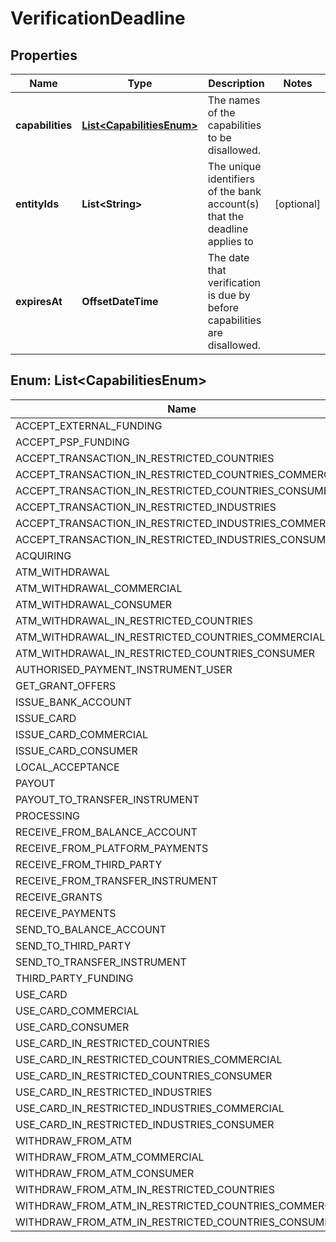 

# VerificationDeadline


## Properties

| Name | Type | Description | Notes |
|------------ | ------------- | ------------- | -------------|
|**capabilities** | [**List&lt;CapabilitiesEnum&gt;**](#List&lt;CapabilitiesEnum&gt;) | The names of the capabilities to be disallowed. |  |
|**entityIds** | **List&lt;String&gt;** | The unique identifiers of the bank account(s) that the deadline applies to |  [optional] |
|**expiresAt** | **OffsetDateTime** | The date that verification is due by before capabilities are disallowed. |  |



## Enum: List&lt;CapabilitiesEnum&gt;

| Name | Value |
|---- | -----|
| ACCEPT_EXTERNAL_FUNDING | &quot;acceptExternalFunding&quot; |
| ACCEPT_PSP_FUNDING | &quot;acceptPspFunding&quot; |
| ACCEPT_TRANSACTION_IN_RESTRICTED_COUNTRIES | &quot;acceptTransactionInRestrictedCountries&quot; |
| ACCEPT_TRANSACTION_IN_RESTRICTED_COUNTRIES_COMMERCIAL | &quot;acceptTransactionInRestrictedCountriesCommercial&quot; |
| ACCEPT_TRANSACTION_IN_RESTRICTED_COUNTRIES_CONSUMER | &quot;acceptTransactionInRestrictedCountriesConsumer&quot; |
| ACCEPT_TRANSACTION_IN_RESTRICTED_INDUSTRIES | &quot;acceptTransactionInRestrictedIndustries&quot; |
| ACCEPT_TRANSACTION_IN_RESTRICTED_INDUSTRIES_COMMERCIAL | &quot;acceptTransactionInRestrictedIndustriesCommercial&quot; |
| ACCEPT_TRANSACTION_IN_RESTRICTED_INDUSTRIES_CONSUMER | &quot;acceptTransactionInRestrictedIndustriesConsumer&quot; |
| ACQUIRING | &quot;acquiring&quot; |
| ATM_WITHDRAWAL | &quot;atmWithdrawal&quot; |
| ATM_WITHDRAWAL_COMMERCIAL | &quot;atmWithdrawalCommercial&quot; |
| ATM_WITHDRAWAL_CONSUMER | &quot;atmWithdrawalConsumer&quot; |
| ATM_WITHDRAWAL_IN_RESTRICTED_COUNTRIES | &quot;atmWithdrawalInRestrictedCountries&quot; |
| ATM_WITHDRAWAL_IN_RESTRICTED_COUNTRIES_COMMERCIAL | &quot;atmWithdrawalInRestrictedCountriesCommercial&quot; |
| ATM_WITHDRAWAL_IN_RESTRICTED_COUNTRIES_CONSUMER | &quot;atmWithdrawalInRestrictedCountriesConsumer&quot; |
| AUTHORISED_PAYMENT_INSTRUMENT_USER | &quot;authorisedPaymentInstrumentUser&quot; |
| GET_GRANT_OFFERS | &quot;getGrantOffers&quot; |
| ISSUE_BANK_ACCOUNT | &quot;issueBankAccount&quot; |
| ISSUE_CARD | &quot;issueCard&quot; |
| ISSUE_CARD_COMMERCIAL | &quot;issueCardCommercial&quot; |
| ISSUE_CARD_CONSUMER | &quot;issueCardConsumer&quot; |
| LOCAL_ACCEPTANCE | &quot;localAcceptance&quot; |
| PAYOUT | &quot;payout&quot; |
| PAYOUT_TO_TRANSFER_INSTRUMENT | &quot;payoutToTransferInstrument&quot; |
| PROCESSING | &quot;processing&quot; |
| RECEIVE_FROM_BALANCE_ACCOUNT | &quot;receiveFromBalanceAccount&quot; |
| RECEIVE_FROM_PLATFORM_PAYMENTS | &quot;receiveFromPlatformPayments&quot; |
| RECEIVE_FROM_THIRD_PARTY | &quot;receiveFromThirdParty&quot; |
| RECEIVE_FROM_TRANSFER_INSTRUMENT | &quot;receiveFromTransferInstrument&quot; |
| RECEIVE_GRANTS | &quot;receiveGrants&quot; |
| RECEIVE_PAYMENTS | &quot;receivePayments&quot; |
| SEND_TO_BALANCE_ACCOUNT | &quot;sendToBalanceAccount&quot; |
| SEND_TO_THIRD_PARTY | &quot;sendToThirdParty&quot; |
| SEND_TO_TRANSFER_INSTRUMENT | &quot;sendToTransferInstrument&quot; |
| THIRD_PARTY_FUNDING | &quot;thirdPartyFunding&quot; |
| USE_CARD | &quot;useCard&quot; |
| USE_CARD_COMMERCIAL | &quot;useCardCommercial&quot; |
| USE_CARD_CONSUMER | &quot;useCardConsumer&quot; |
| USE_CARD_IN_RESTRICTED_COUNTRIES | &quot;useCardInRestrictedCountries&quot; |
| USE_CARD_IN_RESTRICTED_COUNTRIES_COMMERCIAL | &quot;useCardInRestrictedCountriesCommercial&quot; |
| USE_CARD_IN_RESTRICTED_COUNTRIES_CONSUMER | &quot;useCardInRestrictedCountriesConsumer&quot; |
| USE_CARD_IN_RESTRICTED_INDUSTRIES | &quot;useCardInRestrictedIndustries&quot; |
| USE_CARD_IN_RESTRICTED_INDUSTRIES_COMMERCIAL | &quot;useCardInRestrictedIndustriesCommercial&quot; |
| USE_CARD_IN_RESTRICTED_INDUSTRIES_CONSUMER | &quot;useCardInRestrictedIndustriesConsumer&quot; |
| WITHDRAW_FROM_ATM | &quot;withdrawFromAtm&quot; |
| WITHDRAW_FROM_ATM_COMMERCIAL | &quot;withdrawFromAtmCommercial&quot; |
| WITHDRAW_FROM_ATM_CONSUMER | &quot;withdrawFromAtmConsumer&quot; |
| WITHDRAW_FROM_ATM_IN_RESTRICTED_COUNTRIES | &quot;withdrawFromAtmInRestrictedCountries&quot; |
| WITHDRAW_FROM_ATM_IN_RESTRICTED_COUNTRIES_COMMERCIAL | &quot;withdrawFromAtmInRestrictedCountriesCommercial&quot; |
| WITHDRAW_FROM_ATM_IN_RESTRICTED_COUNTRIES_CONSUMER | &quot;withdrawFromAtmInRestrictedCountriesConsumer&quot; |



